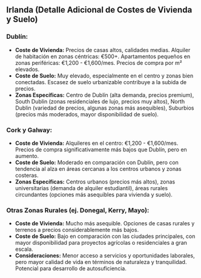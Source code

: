 ## Irlanda (Detalle Adicional de Costes de Vivienda y Suelo)

### Dublín:

*   **Coste de Vivienda:** Precios de casas altos, calidades medias. Alquiler de habitación en zonas céntricas: €500+. Apartamentos pequeños en zonas periféricas: €1,200 - €1,600/mes. Precios de compra por m² elevados.
*   **Coste de Suelo:** Muy elevado, especialmente en el centro y zonas bien conectadas. Escasez de suelo urbanizable contribuye a la subida de precios.
*   **Zonas Específicas:** Centro de Dublín (alta demanda, precios premium), South Dublin (zonas residenciales de lujo, precios muy altos), North Dublin (variedad de precios, algunas zonas más asequibles), Suburbios (precios más moderados, mayor disponibilidad de suelo).

### Cork y Galway:

*   **Coste de Vivienda:** Alquileres en el centro: €1,200 - €1,600/mes. Precios de compra significativamente más bajos que Dublín, pero en aumento.
*   **Coste de Suelo:** Moderado en comparación con Dublín, pero con tendencia al alza en áreas cercanas a los centros urbanos y zonas costeras.
*   **Zonas Específicas:** Centros urbanos (precios más altos), zonas universitarias (demanda de alquiler estudiantil), áreas rurales circundantes (opciones más asequibles para vivienda y suelo).

### Otras Zonas Rurales (ej. Donegal, Kerry, Mayo):

*   **Coste de Vivienda:** Mucho más asequible. Opciones de casas rurales y terrenos a precios considerablemente más bajos.
*   **Coste de Suelo:** Bajo en comparación con las ciudades principales, con mayor disponibilidad para proyectos agrícolas o residenciales a gran escala.
*   **Consideraciones:** Menor acceso a servicios y oportunidades laborales, pero mayor calidad de vida en términos de naturaleza y tranquilidad. Potencial para desarrollo de autosuficiencia.

